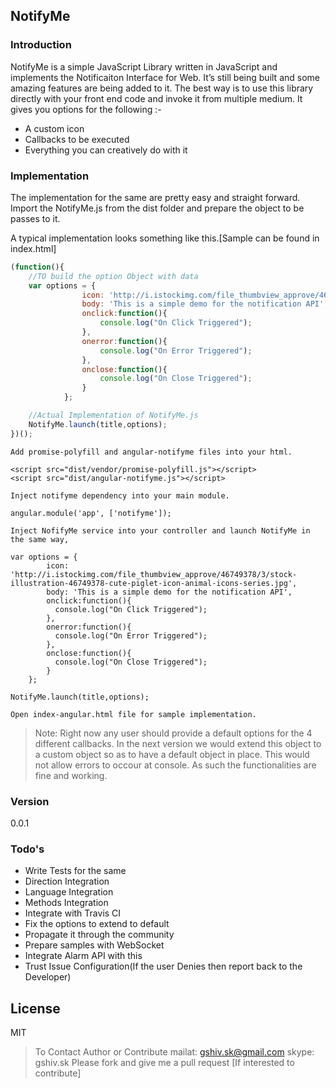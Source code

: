 NotifyMe
--------

### Introduction
NotifyMe is a simple JavaScript Library written in JavaScript and implements the Notificaiton Interface for Web. It’s still being built and some amazing features are being added to it. The best way is to use this library directly with your front end code and invoke it from multiple medium. It gives you options for the following :-

  - A custom icon
  - Callbacks to be executed
  - Everything you can creatively do with it

### Implementation

The implementation for the same are pretty easy and straight forward. Import the NotifyMe.js from the dist folder and prepare the object to be passes to it.

A typical implementation looks something like this.[Sample can be found in index.html]

```js
(function(){
    //TO build the option Object with data
    var options = {
		        icon: 'http://i.istockimg.com/file_thumbview_approve/46749378/3/stock-illustration-46749378-cute-piglet-icon-animal-icons-series.jpg',
		        body: 'This is a simple demo for the notification API',
		        onclick:function(){
		        	console.log("On Click Triggered");
		        },
		        onerror:function(){
		        	console.log("On Error Triggered");
		        },
		        onclose:function(){
		        	console.log("On Close Triggered");
		        }
		    };

    //Actual Implementation of NotifyMe.js
    NotifyMe.launch(title,options);
})();
```

```Angularjs
Add promise-polyfill and angular-notifyme files into your html.

<script src="dist/vendor/promise-polyfill.js"></script>
<script src="dist/angular-notifyme.js"></script>

Inject notifyme dependency into your main module.

angular.module('app', ['notifyme']);

Inject NofifyMe service into your controller and launch NotifyMe in the same way,

var options = {
        icon: 'http://i.istockimg.com/file_thumbview_approve/46749378/3/stock-illustration-46749378-cute-piglet-icon-animal-icons-series.jpg',
        body: 'This is a simple demo for the notification API',
        onclick:function(){
          console.log("On Click Triggered");
        },
        onerror:function(){
          console.log("On Error Triggered");
        },
        onclose:function(){
          console.log("On Close Triggered");
        }
    };

NotifyMe.launch(title,options);

Open index-angular.html file for sample implementation.

```
> Note: Right now any user should provide a default options for the 4 different callbacks. In the next version we would extend this object to a custom object so as to have a default object in place. This would not allow errors to occour at console. As such the functionalities are fine and working.

### Version
0.0.1



### Todo's

 - Write Tests for the same
 - Direction Integration
 - Language Integration
 - Methods Integration
 - Integrate with  Travis CI
 - Fix the options to extend to default
 - Propagate it through the community
 - Prepare samples with WebSocket
 - Integrate Alarm API with this
 - Trust Issue Configuration(If the user Denies then report back to the Developer)

License
----

MIT


> To Contact Author or Contribute
> mailat: gshiv.sk@gmail.com
> skype: gshiv.sk
> Please fork and give me a pull request [If interested to contribute]
